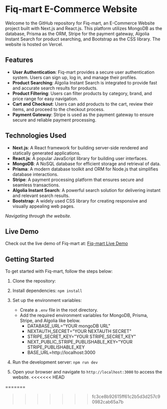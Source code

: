 # Fiq-mart E-Commerce Website

<!-- ![Fiq-mart Logo](/path/to/logo.png) -->

Welcome to the GitHub repository for Fiq-mart, an E-Commerce Website project built with Next.js and React.js. This platform utilizes MongoDB as the database, Prisma as the ORM, Stripe for the payment gateway, Algolia Instant Search for product searching, and Bootstrap as the CSS library. The website is hosted on Vercel.

## Features

- **User Authentication**: Fiq-mart provides a secure user authentication system. Users can sign up, log in, and manage their profiles.
- **Product Searching**: Algolia Instant Search is integrated to provide fast and accurate search results for products.
- **Product Filtering**: Users can filter products by category, brand, and price range for easy navigation.
- **Cart and Checkout**: Users can add products to the cart, review their items, and proceed to the checkout process.
- **Payment Gateway**: Stripe is used as the payment gateway to ensure secure and reliable payment processing.

## Technologies Used

- **Next.js**: A React framework for building server-side rendered and statically generated applications.
- **React.js**: A popular JavaScript library for building user interfaces.
- **MongoDB**: A NoSQL database for efficient storage and retrieval of data.
- **Prisma**: A modern database toolkit and ORM for Node.js that simplifies database interactions.
- **Stripe**: A payment processing platform that ensures secure and seamless transactions.
- **Algolia Instant Search**: A powerful search solution for delivering instant and relevant search results.
- **Bootstrap**: A widely used CSS library for creating responsive and visually appealing web pages.

_Navigating through the website._

<!-- ![Home Page](/screenshots/screencapture-mshop-seven-vercel-app-2023-06-19-06_07_02.png)
_Home Page._

![Login/Register](/screenshots/login-register.png)
_Login and Register page_

![Product Searching](/screenshots/screencapture-mshop-seven-vercel-app-2023-06-19-06_13_56.png)
_Searching Product_

![Product Filtering](/screenshots/screencapture-mshop-seven-vercel-app-products-2023-06-19-06_10_59.png)
_Product Filtering Page._

![Product Details](/screenshots/screencapture-mshop-seven-vercel-app-products-13-2023-06-19-06_17_46.png)
_Product Details Page._

![Cart](/screenshots/cart.png)
_Cart Page._

![Checkout](/screenshots/checkout.png)
_Stripe Checkout Page._ -->

## Live Demo

Check out the live demo of Fiq-mart at: [Fiq-mart Live Demo](https://www.fiq-mart.fiqros.com)

## Getting Started

To get started with Fiq-mart, follow the steps below:

1. Clone the repository:
2. Install dependencies: `npm install`
3. Set up the environment variables:

   - Create a `.env` file in the root directory.
   - Add the required environment variables for MongoDB, Prisma, Stripe, and Algolia like below.
     - DATABASE_URL="YOUR mongoDB URL"
     - NEXTAUTH_SECRET="YOUR NEXTAUTH SECRET"
     - STRIPE_SECRET_KEY="YOUR STRIPE_SECRET_KEY"
     - NEXT_PUBLIC_STRIPE_PUBLISHABLE_KEY="YOUR STRIPE_PUBLISHABLE_KEY
     - BASE_URL=http://localhost:3000

4. Run the development server: `npm run dev`
5. Open your browser and navigate to `http://localhost:3000` to access the website.
<<<<<<< HEAD

=======
>>>>>>> fc3ce8b92615ff61c2b5d3d257c90982cab65a7b
